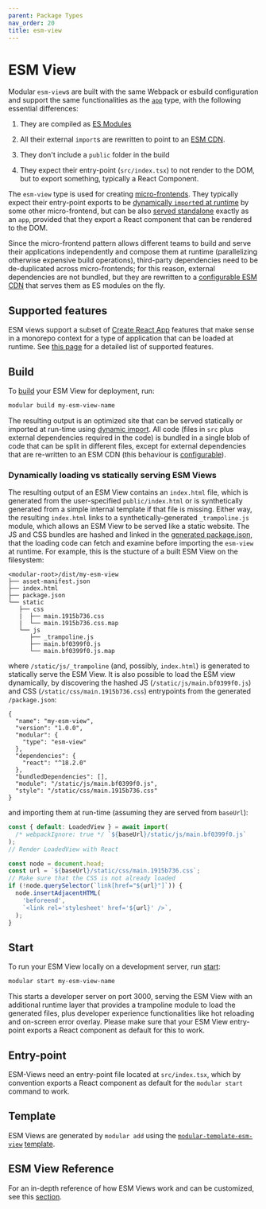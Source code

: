 ```yaml
---
parent: Package Types
nav_order: 20
title: esm-view
---
```


# ESM View

Modular `esm-view`s are built with the same Webpack or esbuild configuration and
support the same functionalities as the [`app`](./app.md) type, with the
following essential differences:

1. They are compiled as
   [ES Modules](https://developer.mozilla.org/en-US/docs/Web/JavaScript/Guide/Modules)

1. All their external `import`s are rewritten to point to an
   [ESM CDN](../esm-views/esm-cdn.md).

1. They don't include a `public` folder in the build

1. They expect their entry-point (`src/index.tsx`) to not render to the DOM, but
   to export something, typically a React Component.

The `esm-view` type is used for creating
[micro-frontends](../concepts/microfrontends.md). They typically expect their
entry-point exports to be
[dynamically `import`ed at runtime](https://developer.mozilla.org/en-US/docs/Web/JavaScript/Reference/Operators/import)
by some other micro-frontend, but can be also
[served standalone](../esm-views/how-to-build.md) exactly as an `app`, provided
that they export a React component that can be rendered to the DOM.

Since the micro-frontend pattern allows different teams to build and serve their
applications independently and compose them at runtime (parallelizing otherwise
expensive build operations), third-party dependencies need to be de-duplicated
across micro-frontends; for this reason, external dependencies are not bundled,
but they are rewritten to a [configurable ESM CDN](../esm-views/esm-cdn.md) that
serves them as ES modules on the fly.

## Supported features

ESM views support a subset of [Create React App](https://create-react-app.dev/)
features that make sense in a monorepo context for a type of application that
can be loaded at runtime. See [this page](../concepts/supported-cra.md) for a
detailed list of supported features.

## Build

To [build](../commands/build.md) your ESM View for deployment, run:

```bash
modular build my-esm-view-name
```

The resulting output is an optimized site that can be served statically or
imported at run-time using
[dynamic import](https://developer.mozilla.org/en-US/docs/Web/JavaScript/Reference/Operators/import).
All code (files in `src` plus external dependencies required in the code) is
bundled in a single blob of code that can be split in different files, except
for external dependencies that are re-written to an ESM CDN (this behaviour is
[configurable](../configuration.md)).

### Dynamically loading vs statically serving ESM Views

The resulting output of an ESM View contains an `index.html` file, which is
generated from the user-specified `public/index.html` or is synthetically
generated from a simple internal template if that file is missing. Either way,
the resulting `index.html` links to a synthetically-generated `_trampoline.js`
module, which allows an ESM View to be served like a static website. The JS and
CSS bundles are hashed and linked in the
[generated package.json](../esm-views/output-package-manifest.md), that the
loading code can fetch and examine before importing the `esm-view` at runtime.
For example, this is the stucture of a built ESM View on the filesystem:

```
<modular-root>/dist/my-esm-view
├── asset-manifest.json
├── index.html
├── package.json
└── static
   ├── css
   |  ├── main.1915b736.css
   |  └── main.1915b736.css.map
   └── js
      ├── _trampoline.js
      ├── main.bf0399f0.js
      └── main.bf0399f0.js.map
```

where `/static/js/_trampoline` (and, possibly, `index.html`) is generated to
statically serve the ESM View. It is also possible to load the ESM view
dynamically, by discovering the hashed JS (`/static/js/main.bf0399f0.js`) and
CSS (`/static/css/main.1915b736.css`) entrypoints from the generated
`/package.json`:

```
{
  "name": "my-esm-view",
  "version": "1.0.0",
  "modular": {
    "type": "esm-view"
  },
  "dependencies": {
    "react": "^18.2.0"
  },
  "bundledDependencies": [],
  "module": "/static/js/main.bf0399f0.js",
  "style": "/static/css/main.1915b736.css"
}
```

and importing them at run-time (assuming they are served from `baseUrl`):

```js
const { default: LoadedView } = await import(
  /* webpackIgnore: true */ `${baseUrl}/static/js/main.bf0399f0.js`
);
// Render LoadedView with React
```

```js
const node = document.head;
const url = `${baseUrl}/static/css/main.1915b736.css`;
// Make sure that the CSS is not already loaded
if (!node.querySelector(`link[href="${url}"]`)) {
  node.insertAdjacentHTML(
    'beforeend',
    `<link rel='stylesheet' href='${url}' />`,
  );
}
```

## Start

To run your ESM View locally on a development server, run
[start](../commands/start.md):

```bash
modular start my-esm-view-name
```

This starts a developer server on port 3000, serving the ESM View with an
additional runtime layer that provides a trampoline module to load the generated
files, plus developer experience functionalities like hot reloading and
on-screen error overlay. Please make sure that your ESM View entry-point exports
a React component as default for this to work.

## Entry-point

ESM-Views need an entry-point file located at `src/index.tsx`, which by
convention exports a React component as default for the `modular start` command
to work.

## Template

ESM Views are generated by `modular add` using the
[`modular-template-esm-view`](https://github.com/jpmorganchase/modular/tree/main/packages/modular-template-esm-view)
[template](./template.md).

## ESM View Reference

For an in-depth reference of how ESM Views work and can be customized, see this
[section](../esm-views).
